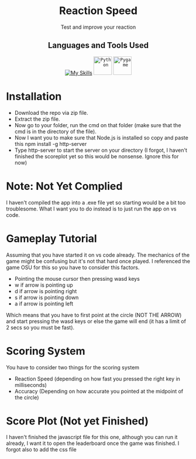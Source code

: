 <div align="center">

# Reaction Speed

Test and improve your reaction
  
</div>

<div align="center">

## Languages and Tools Used
  
</div>

<div align="center">

 [![My Skills](https://skillicons.dev/icons?i=html,js)](https://skillicons.dev)
	<code><img width="50" src="https://user-images.githubusercontent.com/25181517/183423507-c056a6f9-1ba8-4312-a350-19bcbc5a8697.png" alt="Python" title="Python"/></code>
	<code><img width="50" src="https://github.com/marwin1991/profile-technology-icons/assets/76012086/cbaed680-d3a4-4693-9de6-23cdf5345928" alt="Pygame" title="Pygame"/></code>

</div>



# Installation
* Download the repo via zip file.
* Extract the zip file.
* Now go to your folder, run the cmd on that folder (make sure that the cmd is in the directory of the file).
* Now I want you to make sure that Node.js is installed so copy and paste this npm install -g http-server
* Type http-server to start the server on your directory (I forgot, I haven't finished the scoreplot yet so this would be nonsense. Ignore this for now)


# Note: Not Yet Complied

I haven't compiled the app into a .exe file yet so starting would be a bit too troublesome. What I want you to do instead is to just run the app on vs code.

# Gameplay Tutorial

Assuming that you have started it on vs code already. The mechanics of the game might be confusing but it's not that hard once played. I referenced the game OSU for this so you have to consider this factors.

* Pointing the mouse cursor then pressing wasd keys
* w if arrow is pointing up
* d if arrow is pointing right
* s if arrow is pointing down
* a if arrow is pointing left

Which means that you have to first point at the circle (NOT THE ARROW) and start pressing the wasd keys or else the game will end (it has a limit of 2 secs so you must be fast).

# Scoring System

You have to consider two things for the scoring system
* Reaction Speed (depending on how fast you pressed the right key in milliseconds)
* Accuracy (Depending on how accurate you pointed at the midpoint of the circle)

# Score Plot (Not yet Finished)

I haven't finished the javascript file for this one, although you can run it already, I want it to open the leaderboard once the game was finished. I forgot also to add the css file




